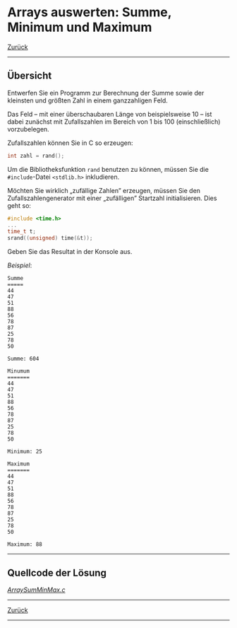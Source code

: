 # Arrays auswerten: Summe, Minimum und Maximum

[Zurück](./../Exercises.md)

---

## Übersicht

Entwerfen Sie ein Programm zur Berechnung der Summe sowie der kleinsten und größten Zahl
in einem ganzzahligen Feld.

Das Feld &ndash; mit einer überschaubaren Länge von beispielsweise 10  &ndash;
ist dabei zunächst mit Zufallszahlen im Bereich von 1 bis 100 (einschließlich) vorzubelegen.

Zufallszahlen können Sie in C so erzeugen:

```cpp
int zahl = rand();
```

Um die Bibliotheksfunktion `rand` benutzen zu können,
müssen Sie die `#include`-Datei `<stdlib.h>` inkludieren.

Möchten Sie wirklich &bdquo;zufällige Zahlen&rdquo; erzeugen,
müssen Sie den Zufallszahlengenerator mit einer &bdquo;zufälligen&rdquo; Startzahl initialisieren.
Dies geht so:

```cpp
#include <time.h>
...
time_t t;
srand((unsigned) time(&t));
```

Geben Sie das Resultat in der Konsole aus.

*Beispiel*:

```
Summe
=====
44
47
51
88
56
78
87
25
78
50

Summe: 604

Minumum
=======
44
47
51
88
56
78
87
25
78
50

Minimum: 25

Maximum
=======
44
47
51
88
56
78
87
25
78
50

Maximum: 88
```

---

## Quellcode der Lösung

[*ArraySumMinMax.c*](./ArraySumMinMax.c)<br />


---

[Zurück](./../Exercises.md)

---
